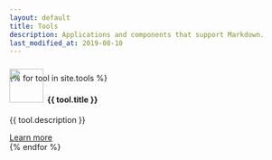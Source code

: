 ```yaml
---
layout: default
title: Tools
description: Applications and components that support Markdown.
last_modified_at: 2019-08-10
---
```


<br>
{% for tool in site.tools %}
<div class="card" style="width: 18rem;">
  <div class="card-body">
    <h4 class="card-title no-anchor" style="margin-top: -20px"><img src="/assets/images/tool-icons/{{ tool.icon }}" style="width:60px; margin-top:-5px">&nbsp;&nbsp;{{ tool.title }}</h4>
    <p class="card-text">{{ tool.description }}</p>
    <a href="{{ tool.url }}" class="btn btn-outline-secondary btn-sm">Learn more</a>
  </div>
</div>
{% endfor %}
